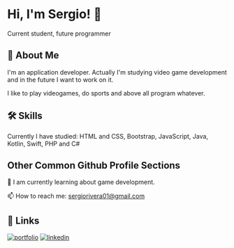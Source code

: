 
# Hi, I'm Sergio! 👋

Current student, future programmer



## 🚀 About Me
I'm an application developer. Actually I'm studying video game development and in the future I want to work on it.

I like to play videogames, do sports and above all program whatever.


## 🛠 Skills
Currently I have studied: HTML and CSS, Bootstrap, JavaScript, Java, Kotlin, Swift, PHP and C#


## Other Common Github Profile Sections

🧠 I am currently learning about game development.

📫 How to reach me: sergiorivera01@gmail.com


## 🔗 Links
[![portfolio](https://img.shields.io/badge/my_portfolio-000?style=for-the-badge&logo=ko-fi&logoColor=white)](https://sergiorivera01.github.io/Portfolio/)
[![linkedin](https://img.shields.io/badge/linkedin-0A66C2?style=for-the-badge&logo=linkedin&logoColor=white)](https://www.linkedin.com/in/sergio-rivera-anguita/)

